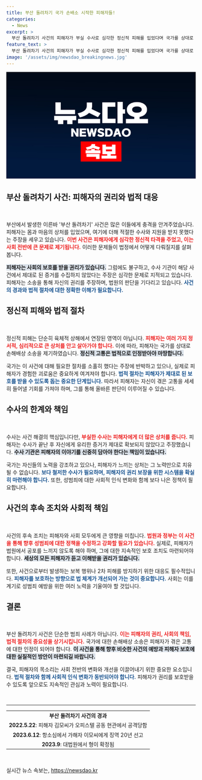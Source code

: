 ```yaml
---
title: 부산 돌려차기 국가 손배소 시작한 피해자들!
categories:
  - News
excerpt: >
  부산 돌려차기 사건의 피해자가 부실 수사로 심각한 정신적 피해를 입었다며 국가를 상대로 소송을 제기했다. 수사기관의 증거 확보 부족이 명확히 드러난 가운데, 이번 소송이 향후 피해자 보호 및 정의 실현에 어떤 변화를 이끌어낼지 주목된다.
feature_text: >
  부산 돌려차기 사건의 피해자가 부실 수사로 심각한 정신적 피해를 입었다며 국가를 상대로 소송을 제기했다. 수사기관의 증거 확보 부족이 명확히 드러난 가운데, 이번 소송이 향후 피해자 보호 및 정의 실현에 어떤 변화를 이끌어낼지 주목된다.
image: '/assets/img/newsdao_breakingnews.jpg'
---
```


<p><img src="/assets/img/newsdao_breakingnews.jpg" alt="ranknews 속보" /></p>

<h2 data-ke-size="size26">부산 돌려차기 사건: 피해자의 권리와 법적 대응</h2>

<p data-ke-size="size16">&nbsp;</p>

<p>부산에서 발생한 이른바 '부산 돌려차기' 사건은 많은 이들에게 충격을 안겨주었습니다. 피해자는 몸과 마음의 상처를 입었으며, 여기에 더해 적절한 수사와 지원을 받지 못했다는 주장을 세우고 있습니다. <b><span style="color: #ee2323;">이번 사건은 피해자에게 심각한 정신적 타격을 주었고, 이는 사회 전반에 큰 문제로 제기됩니다.</span></b> 이러한 문제들이 법정에서 어떻게 다뤄질지를 살펴봅니다.</p>

<p><b><span style="background-color: #21538527;">피해자는 사회의 보호를 받을 권리가 있습니다.</span></b> 그럼에도 불구하고, 수사 기관이 해당 사건에서 제대로 된 증거를 수집하지 않았다는 주장은 심각한 문제로 지적되고 있습니다. 피해자는 소송을 통해 자신의 권리를 주장하며, 법원의 판단을 기다리고 있습니다. <b><span style="color: #1a5490;">사건의 경과와 법적 절차에 대한 정확한 이해가 필요합니다.</span></b></p>

<h2 data-ke-size="size26">정신적 피해와 법적 절차</h2>

<p data-ke-size="size16">&nbsp;</p>

<p>정신적 피해는 단순히 육체적 상해에서 연장된 영역이 아닙니다. <b><span style="color: #ee2323;">피해자는 여러 가지 정서적, 심리적으로 큰 상처를 안고 살아가야 합니다.</span></b> 이에 따라, 피해자는 국가를 상대로 손해배상 소송을 제기하였습니다. <b><span style="background-color: #21538527;">정신적 고통은 법적으로 인정받아야 마땅합니다.</span></b> </p>

<p>국가는 이 사건에 대해 필요한 절차를 소홀히 했다는 주장에 반박하고 있으나, 실제로 피해자가 경험한 괴로움은 중요하게 여겨져야 합니다. <b><span style="color: #1a5490;">법적 절차는 피해자가 제대로 된 보호를 받을 수 있도록 돕는 중요한 단계입니다.</span></b> 따라서 피해자는 자신이 겪은 고통을 세세히 들어낼 기회를 가져야 하며, 그를 통해 올바른 판단이 이루어질 수 있습니다.</p>

<h2 data-ke-size="size26">수사의 한계와 책임</h2>

<p data-ke-size="size16">&nbsp;</p>

<p>수사는 사건 해결의 핵심입니다만, <b><span style="color: #ee2323;">부실한 수사는 피해자에게 더 많은 상처를 줍니다.</span></b> 피해자는 수사가 끝난 후 자신에게 유리한 증거가 제대로 확보되지 않았다고 주장했습니다. <b><span style="background-color: #21538527;">수사 기관은 피해자의 이야기를 신중히 담아야 한다는 책임이 있습니다.</span></b></p>

<p>국가는 자신들의 노력을 강조하고 있으나, 피해자가 느끼는 상처는 그 노력만으로 치유될 수 없습니다. <b><span style="color: #1a5490;">보다 철저한 수사가 필요하며, 피해자의 권리 보장을 위한 시스템을 확실히 마련해야 합니다.</span></b> 또한, 성범죄에 대한 사회적 인식 변화와 함께 보다 나은 정책이 필요합니다. </p>

<h2 data-ke-size="size26">사건의 후속 조치와 사회적 책임</h2>

<p data-ke-size="size16">&nbsp;</p>

<p>사건의 후속 조치는 피해자와 사회 모두에게 큰 영향을 미칩니다. <b><span style="color: #ee2323;">법원과 정부는 이 사건을 통해 향후 성범죄에 대한 정책을 수정하고 강화할 필요가 있습니다.</span></b> 실제로, 피해자가 법원에서 공포를 느끼지 않도록 해야 하며, 그에 대한 지속적인 보호 조치도 마련되어야 합니다. <b><span style="background-color: #21538527;">세상의 모든 피해자가 듣고 이해받을 권리가 있습니다.</span></b> </p>

<p>또한, 사건으로부터 발생하는 보복 행위나 2차 피해를 방지하기 위한 대응도 필수적입니다. <b><span style="color: #1a5490;"> 피해자를 보호하는 방향으로 법 체계가 개선되어 가는 것이 중요합니다.</span></b> 사회는 이를 계기로 성범죄 예방을 위한 여러 노력을 기울여야 할 것입니다. </p>

<h2 data-ke-size="size26">결론</h2>

<p data-ke-size="size16">&nbsp;</p>

<p>부산 돌려차기 사건은 단순한 범죄 사례가 아닙니다. <b><span style="color: #ee2323;">이는 피해자의 권리, 사회의 책임, 법적 절차의 중요성을 상기시킵니다.</span></b> 국가에 대한 손해배상 소송은 피해자가 겪은 고통에 대한 인정이 되어야 합니다. <b><span style="background-color: #21538527;">이 사건을 통해 향후 비슷한 사건의 예방과 피해자 보호에 대한 실질적인 방안이 마련되길 바랍니다.</span></b></p>

<p>결국, 피해자의 목소리는 사회 전반의 변화와 개선을 이끌어내기 위한 중요한 요소입니다. <b><span style="color: #1a5490;">법적 절차와 함께 사회적 인식 변화가 동반되어야 합니다.</span></b> 피해자가 권리를 보호받을 수 있도록 앞으로도 지속적인 관심과 노력이 필요합니다. </p>

<p data-ke-size="size16">&nbsp;</p>

<hr>

<table>
    <tr>
        <td style="text-align: center; height: 17px;"><b>부산 돌려차기 사건의 경과</b></td>
    </tr>
    <tr>
        <td style="text-align: center; height: 17px;"><b>2022.5.22</b>: 피해자 김모씨가 오피스텔 공동 현관에서 공격당함</td>
    </tr>
    <tr>
        <td style="text-align: center; height: 17px;"><b>2023.6.12</b>: 항소심에서 가해자 이모씨에게 징역 20년 선고</td>
    </tr>
    <tr>
        <td style="text-align: center; height: 17px;"><b>2023.9</b>:  대법원에서 형이 확정됨</td>
    </tr>
</table>

<p data-ke-size="size16">&nbsp;</p>
실시간 뉴스 속보는, <a href="https://newsdao.kr" rel="dofollow">https://newsdao.kr</a>


